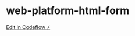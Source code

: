 # web-platform-html-form

[Edit in Codeflow ⚡️](https://stackblitz.com/~/github.com/shaliq77/web-platform-html-form)